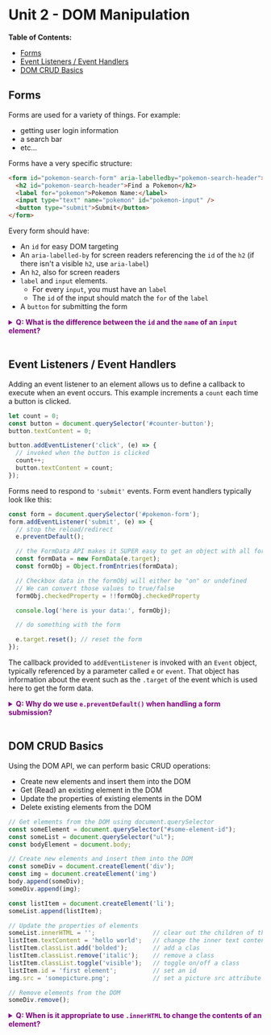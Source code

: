 # Unit 2 - DOM Manipulation

**Table of Contents:**
- [Forms](#forms)
- [Event Listeners / Event Handlers](#event-listeners--event-handlers)
- [DOM CRUD Basics](#dom-crud-basics)

## Forms

Forms are used for a variety of things. For example:
* getting user login information
* a search bar
* etc...

Forms have a very specific structure:

```html
<form id="pokemon-search-form" aria-labelledby="pokemon-search-header">
  <h2 id="pokemon-search-header">Find a Pokemon</h2>
  <label for="pokemon">Pokemon Name:</label>
  <input type="text" name="pokemon" id="pokemon-input" />
  <button type="submit">Submit</button>
</form>
```

Every form should have:
* An `id` for easy DOM targeting
* An `aria-labelled-by` for screen readers referencing the `id` of the `h2` (if there isn't a visible `h2`, use `aria-label`) 
* An `h2`, also for screen readers
* `label` and `input` elements. 
  * For every `input`, you must have an `label`
  * The `id` of the input should match the `for` of the `label`
* A `button` for submitting the form

**<details><summary style="color: purple">Q: What is the difference between the `id` and the `name` of an `input` element?</summary>**

> The `id` is used to connect an `input` to its `label`. The `name` of the input is used when we collect data from the form. If we have an `input` with the `name="email"`, we can access the value like so:
>
> ```js
> const form = document.querySelector('form');
> const emailValue = form.email.value;
> // or
> const formObj = Object.fromEntries(new FormData(form));
> const emailValue = formObj.email;
> ```

</details><br>

## Event Listeners / Event Handlers

Adding an event listener to an element allows us to define a callback to execute when an event occurs. This example increments a `count` each time a button is clicked.

```js
let count = 0;
const button = document.querySelector('#counter-button');
button.textContent = 0;

button.addEventListener('click', (e) => {
  // invoked when the button is clicked
  count++;
  button.textContent = count;
});
```

Forms need to respond to `'submit'` events. Form event handlers typically look like this:

```js
const form = document.querySelector('#pokemon-form');
form.addEventListener('submit', (e) => {
  // stop the reload/redirect
  e.preventDefault();

  // the FormData API makes it SUPER easy to get an object with all form data with 2 steps:
  const formData = new FormData(e.target);
  const formObj = Object.fromEntries(formData);

  // Checkbox data in the formObj will either be "on" or undefined
  // We can convert those values to true/false
  formObj.checkedProperty = !!formObj.checkedProperty

  console.log('here is your data:', formObj);

  // do something with the form

  e.target.reset(); // reset the form
});
```

The callback provided to `addEventListener` is invoked with an `Event` object, typically referenced by a parameter called `e` or `event`. That object has information about the event such as the `.target` of the event which is used here to get the form data.

**<details><summary style="color: purple">Q: Why do we use `e.preventDefault()` when handling a form submission?</summary>**

> The default behavior of a form submission is to refresh the page. The form inputs are also added to the URL as query parameters. Instead, we want to keep the user on the page without reloading so we can handle the form submission with JavaScript.

</details><br>

## DOM CRUD Basics

Using the DOM API, we can perform basic CRUD operations:
* Create new elements and insert them into the DOM
* Get (Read) an existing element in the DOM
* Update the properties of existing elements in the DOM
* Delete existing elements from the DOM

```js
// Get elements from the DOM using document.querySelector
const someElement = document.querySelector("#some-element-id");
const someList = document.querySelector("ul");
const bodyElement = document.body;

// Create new elements and insert them into the DOM
const someDiv = document.createElement('div');
const img = document.createElement('img')
body.append(someDiv);
someDiv.append(img);

const listItem = document.createElement('li');
someList.append(listItem);

// Update the properties of elements
someList.innerHTML = '';                // clear out the children of the list
listItem.textContent = 'hello world';   // change the inner text content
listItem.classList.add('bolded');       // add a clas
listItem.classList.remove('italic');    // remove a class
listItem.classList.toggle('visible');   // toggle on/off a class
listItem.id = 'first element';          // set an id
img.src = 'somepicture.png';            // set a picture src attribute

// Remove elements from the DOM
someDiv.remove();
```

**<details><summary style="color: purple">Q: When is it appropriate to use `.innerHTML` to change the contents of an element?</summary>**

> We can use `.innerHTML` if we are in full control of how we are changing the `.innerHTML`. For example, we can use it to clear out the contents of an element, or to insert child elements with a known structure. 
> We should NEVER use `.innerHTML` to insert HTML elements that are in any way generated dynamically by the user unless we first "sanitize" the user data of malicious code. This is called "escaping".

</details><br>
